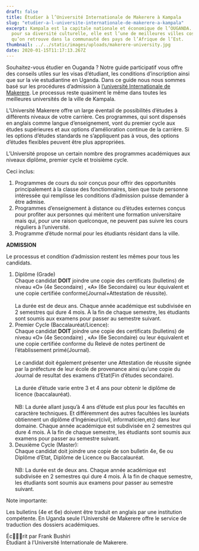 ```yaml
---
draft: false
title: Étudier à l’Université Internationale de Makerere à Kampala
slug: "etudier-a-l-universite-internationale-de-makerere-a-kampala"
excerpt: Kampala est la capitale nationale et économique de l’OUGANDA. Connue
  pour sa diversité culturelle, elle est l’une de meilleures villes cosmopolites
  qu’on retrouve dans la communauté des pays de l’Afrique de l’Est.
thumbnail: ../../static/images/uploads/makerere-university.jpg
date: 2020-01-15T11:17:13.267Z
---
```

Souhaitez-vous étudier en Ouganda ? Notre guide participatif vous offre des conseils utiles sur les visas d’étudiant, les conditions d’inscription ainsi que sur la vie estudiantine en Uganda. Dans ce guide nous nous sommes basé sur les procédures d’admission à <a href="https://www.mak.ac.ug/application-procedures/international" target="_blank" rel="noreferrer noopener">l’université Internationale de Makerere</a>. Le processus reste quasiment le même dans toutes les meilleures universités de la ville de Kampala.

L’Université Makerere offre un large éventail de possibilités d’études à différents niveaux de votre carrière. Ces programmes, qui sont dispensés en anglais comme langue d’enseignement, vont du premier cycle aux études supérieures et aux options d’amélioration continue de la carrière. Si les options d’études standards ne s’appliquent pas à vous, des options d’études flexibles peuvent être plus appropriées.

L’Université propose un certain nombre des programmes académiques aux niveaux diplôme, premier cycle et troisième cycle.

Ceci inclus:

1. Programmes de cours du soir conçus pour offrir des opportunités principalement à la classe des fonctionnaires, bien que toute personne intéressée qui remplisse les conditions d’admission puisse demander à être admise.
2. Programmes d’enseignement à distance ou d’études externes conçus pour profiter aux personnes qui méritent une formation universitaire mais qui, pour une raison quelconque, ne peuvent pas suivre les cours réguliers à l’université.
3. Programme d’étude normal pour les étudiants résidant dans la ville.

**ADMISSION**

Le processus et condition d’admission restent les mêmes pour tous les candidats.

1. Diplôme (Grade)\
   Chaque candidat **DOIT** joindre une copie des certificats (bulletins) de niveau «O» (4e Secondaire) , «A» (6e Secondaire) ou leur équivalent et une copie certifiée conforme(Journal+Attestation de réussite).\
   \
   La durée est de deux ans. Chaque année académique est subdivisée en 2 semestres qui dure 4 mois. À la fin de chaque semestre, les étudiants sont soumis aux examens pour passer au semestre suivant.
2. Premier Cycle (Baccalauréat/Licence):\
   Chaque candidat **DOIT** joindre une copie des certificats (bulletins) de niveau «O» (4e Secondaire) , «A» (6e Secondaire) ou leur équivalent et une copie certifiée conforme du Relevé de notes pertinent de l’établissement primé(Journal).\
   \
   Le candidat doit également présenter une Attestation de réussite signée par la préfecture de leur école de provenance ainsi qu’une copie du Journal de resultat des examens d’Etat(Fin d’études secondaire).\
   \
   La durée d’étude varie entre 3 et 4 ans pour obtenir le diplôme de licence (baccalauréat).\
   \
   NB: La durée allant jusqu’à 4 ans d’étude est plus pour les facultés en caractère techniques. Et différemment des autres facultées les lauréats obtiennent un diplôme d’Ingénieur(civil, informaticien,etc) dans leur domaine. Chaque année académique est subdivisée en 2 semestres qui dure 4 mois. À la fin de chaque semestre, les étudiants sont soumis aux examens pour passer au semestre suivant.
3. Deuxième Cycle (Master):\
   Chaque candidat doit joindre une copie de son bulletin 4e, 6e ou Diplôme d’Etat, Diplôme de Licence ou Baccalauréat.\
   \
   NB: La durée est de deux ans. Chaque année académique est subdivisée en 2 semestres qui dure 4 mois. À la fin de chaque semestre, les étudiants sont soumis aux examens pour passer au semestre suivant.

Note importante:

Les bulletins (4e et 6e) doivent être traduit en anglais par une institution compétente. En Uganda seule l’Université de Makerere offre le service de traduction des dossiers académiques.

Écrit par Frank Bushiri \
Étudiant à l’Université Internationale de Makerere.
